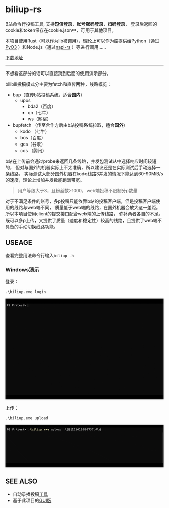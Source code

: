 # biliup-rs
B站命令行投稿工具, 支持**短信登录**，**账号密码登录**，**扫码登录**，
登录后返回的cookie和token保存在cookie.json中，可用于其他项目。

本项目使用Rust（可以作为lib被调用），理论上可以作为库提供给Python（通过[PyO3](https://github.com/PyO3/pyo3)
）和Node.js（通过[napi-rs](https://github.com/napi-rs/napi-rs) ）等进行调用……

[下载地址](https://github.com/ForgQi/biliup-rs/releases/tag/v0.0.1)
___ 
不想看这部分的话可以直接跳到后面的使用演示部分。

bilibili投稿模式分主要为fetch和直传两种，线路概览：
* bup（直传b站投稿系统，适合**国内**）
  * upos
     * bda2（百度）
     * qn（七牛）
     * ws（网宿）
* bupfetch （传至合作方后由b站投稿系统拉取，适合**国外**）
    * kodo （七牛）
    * bos（百度）
    * gcs（谷歌）
    * cos （腾讯）
      
b站在上传前会通过probe来返回几条线路，并发包测试从中选择响应时间较短的，
但对与国外的机器实际上不太准确，所以建议还是在实际测试后手动选择一条线路，
实际测试大部分国外机器在kodo线路3并发的情况下能达到60-90MiB/s的速度，理论上增加并发数能跑满带宽。
> 用户等级大于3，且粉丝数>1000，web端投稿不限制分p数量

对于不满足条件的账号，多p投稿只能依靠b站的投稿客户端，但是投稿客户端使用的线路与web端不同，
质量低于web端的线路，在国外机器会放大这一差距。所以本项目使用client的提交接口配合web端的上传线路，
弥补两者各自的不足。既可以多p上传，又提供了质量（速度和稳定性）较高的线路，且提供了web端不具备的手动切换线路功能。


## USEAGE
查看完整用法命令行输入`biliup -h`
### Windows演示
登录：
```shell
.\biliup.exe login
```
![login](.github/resource/login.gif)

上传：
```shell
.\biliup.exe upload
```
![upload](.github/resource/upload.gif)

## SEE ALSO
* 自动录播投稿[工具](https://github.com/ForgQi/biliup)
* 基于此项目的[GUI版](https://github.com/ForgQi/Caution)

